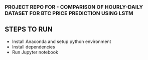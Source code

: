 
### PROJECT REPO FOR - COMPARISON OF HOURLY-DAILY DATASET FOR BTC PRICE PREDICTION USING LSTM

## STEPS TO RUN

- Install Anaconda and setup python environment
- Install dependencies 
- Run Jupyter notebook
 

